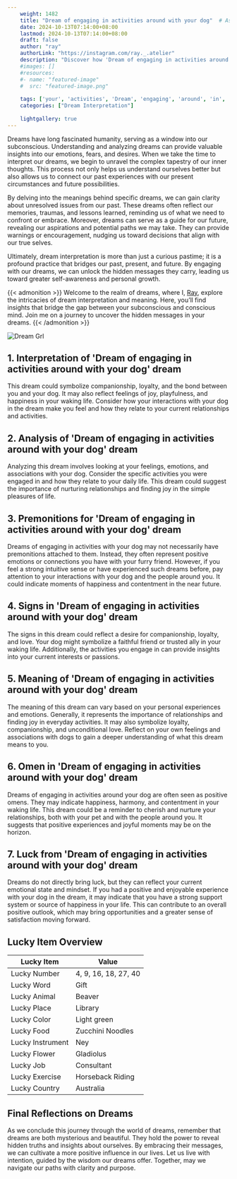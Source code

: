 ```yaml
---
    weight: 1482
    title: "Dream of engaging in activities around with your dog"  # Assuming 'title' column exists
    date: 2024-10-13T07:14:00+08:00
    lastmod: 2024-10-13T07:14:00+08:00
    draft: false
    author: "ray"
    authorLink: "https://instagram.com/ray._.atelier"
    description: "Discover how 'Dream of engaging in activities around with your dog' can interpret your future and uncover its significant meanings in your life."
    #images: []
    #resources:
    #- name: "featured-image"
    #  src: "featured-image.png"
    
    tags: ['your', 'activities', 'Dream', 'engaging', 'around', 'in', 'of', 'with', 'dog']
    categories: ["Dream Interpretation"]
    
    lightgallery: true
---
```

    
Dreams have long fascinated humanity, serving as a window into our subconscious. Understanding and analyzing dreams can provide valuable insights into our emotions, fears, and desires. When we take the time to interpret our dreams, we begin to unravel the complex tapestry of our inner thoughts. This process not only helps us understand ourselves better but also allows us to connect our past experiences with our present circumstances and future possibilities.

By delving into the meanings behind specific dreams, we can gain clarity about unresolved issues from our past. These dreams often reflect our memories, traumas, and lessons learned, reminding us of what we need to confront or embrace. Moreover, dreams can serve as a guide for our future, revealing our aspirations and potential paths we may take. They can provide warnings or encouragement, nudging us toward decisions that align with our true selves.

Ultimately, dream interpretation is more than just a curious pastime; it is a profound practice that bridges our past, present, and future. By engaging with our dreams, we can unlock the hidden messages they carry, leading us toward greater self-awareness and personal growth.

{{< admonition >}}
Welcome to the realm of dreams, where I, [Ray](https://instagram.com/ray._.atelier), explore the intricacies of dream interpretation and meaning. Here, you’ll find insights that bridge the gap between your subconscious and conscious mind. Join me on a journey to uncover the hidden messages in your dreams.
{{< /admonition >}}

![Dream Grl](https://cdn.pixabay.com/photo/2017/11/02/03/35/gothic-2910057_1280.jpg "Dream Grl")

## 1. Interpretation of 'Dream of engaging in activities around with your dog' dream

This dream could symbolize companionship, loyalty, and the bond between you and your dog. It may also reflect feelings of joy, playfulness, and happiness in your waking life. Consider how your interactions with your dog in the dream make you feel and how they relate to your current relationships and activities.

## 2. Analysis of 'Dream of engaging in activities around with your dog' dream

Analyzing this dream involves looking at your feelings, emotions, and associations with your dog. Consider the specific activities you were engaged in and how they relate to your daily life. This dream could suggest the importance of nurturing relationships and finding joy in the simple pleasures of life.

## 3. Premonitions for 'Dream of engaging in activities around with your dog' dream

Dreams of engaging in activities with your dog may not necessarily have premonitions attached to them. Instead, they often represent positive emotions or connections you have with your furry friend. However, if you feel a strong intuitive sense or have experienced such dreams before, pay attention to your interactions with your dog and the people around you. It could indicate moments of happiness and contentment in the near future.

## 4. Signs in 'Dream of engaging in activities around with your dog' dream

The signs in this dream could reflect a desire for companionship, loyalty, and love. Your dog might symbolize a faithful friend or trusted ally in your waking life. Additionally, the activities you engage in can provide insights into your current interests or passions.

## 5. Meaning of 'Dream of engaging in activities around with your dog' dream

The meaning of this dream can vary based on your personal experiences and emotions. Generally, it represents the importance of relationships and finding joy in everyday activities. It may also symbolize loyalty, companionship, and unconditional love. Reflect on your own feelings and associations with dogs to gain a deeper understanding of what this dream means to you.

## 6. Omen in 'Dream of engaging in activities around with your dog' dream

Dreams of engaging in activities around your dog are often seen as positive omens. They may indicate happiness, harmony, and contentment in your waking life. This dream could be a reminder to cherish and nurture your relationships, both with your pet and with the people around you. It suggests that positive experiences and joyful moments may be on the horizon.

## 7. Luck from 'Dream of engaging in activities around with your dog' dream

Dreams do not directly bring luck, but they can reflect your current emotional state and mindset. If you had a positive and enjoyable experience with your dog in the dream, it may indicate that you have a strong support system or source of happiness in your life. This can contribute to an overall positive outlook, which may bring opportunities and a greater sense of satisfaction moving forward.

## Lucky Item Overview
| Lucky Item          | Value              |
|---------------|--------------------|
| Lucky Number        | 4, 9, 16, 18, 27, 40  |
| Lucky Word          | Gift |
| Lucky Animal        | Beaver |
| Lucky Place         | Library     |
| Lucky Color         | Light green     |
| Lucky Food          | Zucchini Noodles      |
| Lucky Instrument    | Ney |
| Lucky Flower        | Gladiolus    |
| Lucky Job           | Consultant       |
| Lucky Exercise      | Horseback Riding  |
| Lucky Country       | Australia    |


##  Final Reflections on Dreams

As we conclude this journey through the world of dreams, remember that dreams are both mysterious and beautiful. They hold the power to reveal hidden truths and insights about ourselves. By embracing their messages, we can cultivate a more positive influence in our lives. Let us live with intention, guided by the wisdom our dreams offer. Together, may we navigate our paths with clarity and purpose.
